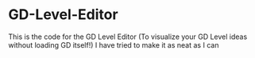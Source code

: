 # GD-Level-Editor
This is the code for the GD Level Editor (To visualize your GD Level ideas without loading GD itself!) I have tried to make it as neat as I can
